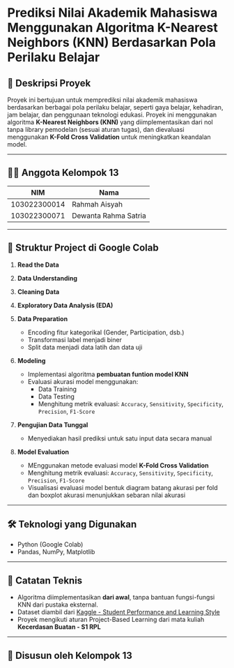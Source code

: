 # Prediksi Nilai Akademik Mahasiswa Menggunakan Algoritma K-Nearest Neighbors (KNN) Berdasarkan Pola Perilaku Belajar

## 📌 Deskripsi Proyek

Proyek ini bertujuan untuk memprediksi nilai akademik mahasiswa berdasarkan berbagai pola perilaku belajar, seperti gaya belajar, kehadiran, jam belajar, dan penggunaan teknologi edukasi. Proyek ini menggunakan algoritma **K-Nearest Neighbors (KNN)** yang diimplementasikan dari nol tanpa library pemodelan (sesuai aturan tugas), dan dievaluasi menggunakan **K-Fold Cross Validation** untuk meningkatkan keandalan model.

---

## 👩‍💻 Anggota Kelompok 13

| NIM            | Nama                    |
|----------------|-------------------------|
| 103022300014   | Rahmah Aisyah           |
| 103022300071   | Dewanta Rahma Satria    |

---

## 🧭 Struktur Project di Google Colab

1. **Read the Data**  
2. **Data Understanding**  
3. **Cleaning Data**  
4. **Exploratory Data Analysis (EDA)** 
5. **Data Preparation**  
   - Encoding fitur kategorikal (Gender, Participation, dsb.)
   - Transformasi label menjadi biner 
   - Split data menjadi data latih dan data uji
6. **Modeling**  
   - Implementasi algoritma **pembuatan funtion model KNN**
   - Evaluasi akurasi model menggunakan:
     - Data Training
     - Data Testing
     - Menghitung metrik evaluasi: `Accuracy`, `Sensitivity`, `Specificity`, `Precision`, `F1-Score`
     
7. **Pengujian Data Tunggal**  
   - Menyediakan hasil prediksi untuk satu input data secara manual

8. **Model Evaluation**  
   - MEnggunakan metode evaluasi model **K-Fold Cross Validation**
   - Menghitung metrik evaluasi: `Accuracy`, `Sensitivity`, `Specificity`, `Precision`, `F1-Score`
   - Visualisasi evaluasi model bentuk diagram batang akurasi per fold dan boxplot akurasi menunjukkan sebaran nilai akurasi 

---

## 🛠 Teknologi yang Digunakan

- Python (Google Colab)
- Pandas, NumPy, Matplotlib

---

## 🧠 Catatan Teknis

- Algoritma diimplementasikan **dari awal**, tanpa bantuan fungsi-fungsi KNN dari pustaka eksternal.
- Dataset diambil dari [Kaggle - Student Performance and Learning Style](https://www.kaggle.com/datasets/adilshamim8/student-performance-and-learning-style)
- Proyek mengikuti aturan Project-Based Learning dari mata kuliah **Kecerdasan Buatan - S1 RPL**

---

## 🧾 Disusun oleh Kelompok 13
